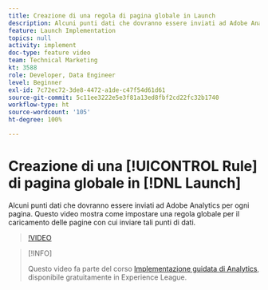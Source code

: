 ```yaml
---
title: Creazione di una regola di pagina globale in Launch
description: Alcuni punti dati che dovranno essere inviati ad Adobe Analytics per ogni pagina. Questo video mostra come impostare una regola globale per il caricamento delle pagine per inviare tali punti dati.
feature: Launch Implementation
topics: null
activity: implement
doc-type: feature video
team: Technical Marketing
kt: 3588
role: Developer, Data Engineer
level: Beginner
exl-id: 7c72ec72-3de8-4472-a1de-c47f54d61d61
source-git-commit: 5c11ee3222e5e3f81a13ed8fbf2cd22fc32b1740
workflow-type: ht
source-wordcount: '105'
ht-degree: 100%

---
```


# Creazione di una [!UICONTROL Rule] di pagina globale in [!DNL Launch]

Alcuni punti dati che dovranno essere inviati ad Adobe Analytics per ogni pagina. Questo video mostra come impostare una regola globale per il caricamento delle pagine con cui inviare tali punti di dati.

>[!VIDEO](https://video.tv.adobe.com/v/28769/?quality=12)

>[!INFO]
>
> Questo video fa parte del corso [Implementazione guidata di Analytics](https://experienceleague.adobe.com/?recommended=Analytics-D-1-2019.1), disponibile gratuitamente in Experience League.